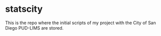 # statscity

This is the repo where the initial scripts of my project with the City of San Diego PUD-LIMS are stored. 
